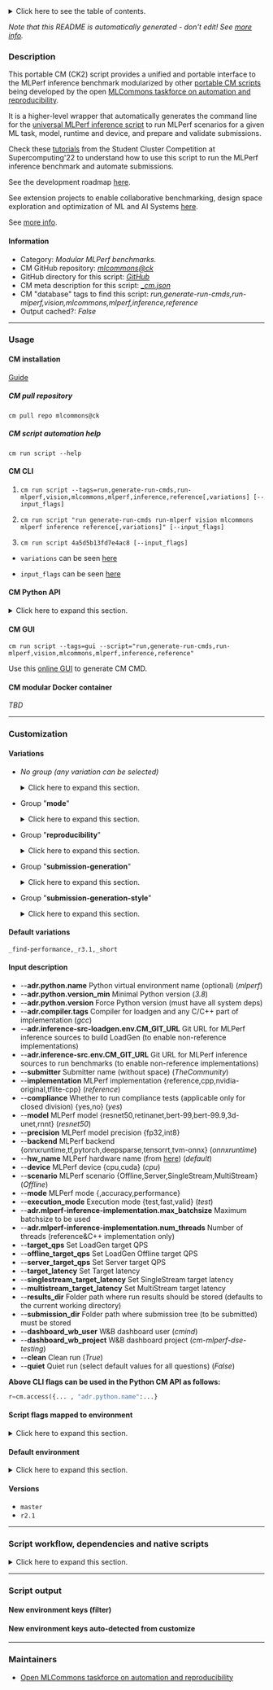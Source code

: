 <details>
<summary>Click here to see the table of contents.</summary>

* [Description](#description)
* [Information](#information)
* [Usage](#usage)
  * [ CM installation](#cm-installation)
  * [ CM script automation help](#cm-script-automation-help)
  * [ CM CLI](#cm-cli)
  * [ CM Python API](#cm-python-api)
  * [ CM GUI](#cm-gui)
  * [ CM modular Docker container](#cm-modular-docker-container)
* [Customization](#customization)
  * [ Variations](#variations)
  * [ Input description](#input-description)
  * [ Script flags mapped to environment](#script-flags-mapped-to-environment)
  * [ Default environment](#default-environment)
* [Versions](#versions)
* [Script workflow, dependencies and native scripts](#script-workflow-dependencies-and-native-scripts)
* [Script output](#script-output)
* [New environment keys (filter)](#new-environment-keys-(filter))
* [New environment keys auto-detected from customize](#new-environment-keys-auto-detected-from-customize)
* [Maintainers](#maintainers)

</details>

*Note that this README is automatically generated - don't edit! See [more info](README-extra.md).*

### Description

This portable CM (CK2) script provides a unified and portable interface to the MLPerf inference benchmark 
modularized by other [portable CM scripts](https://github.com/mlcommons/ck/blob/master/docs/list_of_scripts.md)
being developed by the open [MLCommons taskforce on automation and reproducibility](https://github.com/mlcommons/ck/blob/master/docs/mlperf-education-workgroup.md).

It is a higher-level wrapper that automatically generates the command line for the [universal MLPerf inference script](../app-mlperf-inference)
to run MLPerf scenarios for a given ML task, model, runtime and device, and prepare and validate submissions.

Check these [tutorials](https://github.com/mlcommons/ck/blob/master/docs/tutorials/sc22-scc-mlperf.md) from the Student Cluster Competition
at Supercomputing'22 to understand how to use this script to run the MLPerf inference benchmark and automate submissions.

See the development roadmap [here](https://github.com/mlcommons/ck/issues/536).

See extension projects to enable collaborative benchmarking, design space exploration and optimization of ML and AI Systems [here](https://github.com/mlcommons/ck/issues/627).


See [more info](README-extra.md).

#### Information

* Category: *Modular MLPerf benchmarks.*
* CM GitHub repository: *[mlcommons@ck](https://github.com/mlcommons/ck/tree/master/cm-mlops)*
* GitHub directory for this script: *[GitHub](https://github.com/mlcommons/ck/tree/master/cm-mlops/script/run-mlperf-inference-app)*
* CM meta description for this script: *[_cm.json](_cm.json)*
* CM "database" tags to find this script: *run,generate-run-cmds,run-mlperf,vision,mlcommons,mlperf,inference,reference*
* Output cached?: *False*
___
### Usage

#### CM installation

[Guide](https://github.com/mlcommons/ck/blob/master/docs/installation.md)

##### CM pull repository

```cm pull repo mlcommons@ck```

##### CM script automation help

```cm run script --help```

#### CM CLI

1. `cm run script --tags=run,generate-run-cmds,run-mlperf,vision,mlcommons,mlperf,inference,reference[,variations] [--input_flags]`

2. `cm run script "run generate-run-cmds run-mlperf vision mlcommons mlperf inference reference[,variations]" [--input_flags]`

3. `cm run script 4a5d5b13fd7e4ac8 [--input_flags]`

* `variations` can be seen [here](#variations)

* `input_flags` can be seen [here](#script-flags-mapped-to-environment)

#### CM Python API

<details>
<summary>Click here to expand this section.</summary>

```python

import cmind

r = cmind.access({'action':'run'
                  'automation':'script',
                  'tags':'run,generate-run-cmds,run-mlperf,vision,mlcommons,mlperf,inference,reference'
                  'out':'con',
                  ...
                  (other input keys for this script)
                  ...
                 })

if r['return']>0:
    print (r['error'])

```

</details>


#### CM GUI

```cm run script --tags=gui --script="run,generate-run-cmds,run-mlperf,vision,mlcommons,mlperf,inference,reference"```

Use this [online GUI](https://cKnowledge.org/cm-gui/?tags=run,generate-run-cmds,run-mlperf,vision,mlcommons,mlperf,inference,reference) to generate CM CMD.

#### CM modular Docker container

*TBD*

___
### Customization


#### Variations

  * *No group (any variation can be selected)*
    <details>
    <summary>Click here to expand this section.</summary>

    * `_all-scenarios`
      - Environment variables:
        - *CM_MLPERF_LOADGEN_ALL_SCENARIOS*: `yes`
      - Workflow:
    * `_compliance`
      - Environment variables:
        - *CM_MLPERF_LOADGEN_COMPLIANCE*: `yes`
      - Workflow:
    * `_dashboard`
      - Environment variables:
        - *CM_MLPERF_DASHBOARD*: `on`
      - Workflow:

    </details>


  * Group "**mode**"
    <details>
    <summary>Click here to expand this section.</summary>

    * `_all-modes`
      - Environment variables:
        - *CM_MLPERF_LOADGEN_ALL_MODES*: `yes`
      - Workflow:

    </details>


  * Group "**reproducibility**"
    <details>
    <summary>Click here to expand this section.</summary>

    * `_r2.1`
      - Environment variables:
        - *CM_MLPERF_INFERENCE_APP_DEFAULTS*: `r2.1_default`
      - Workflow:
    * `_r3.0`
      - Environment variables:
        - *CM_MLPERF_INFERENCE_APP_DEFAULTS*: `r3.0_default`
      - Workflow:
    * **`_r3.1`** (default)
      - Environment variables:
        - *CM_MLPERF_INFERENCE_APP_DEFAULTS*: `r3.1_default`
      - Workflow:

    </details>


  * Group "**submission-generation**"
    <details>
    <summary>Click here to expand this section.</summary>

    * `_accuracy-only`
      - Environment variables:
        - *CM_MLPERF_SUBMISSION_RUN*: `yes`
        - *CM_MLPERF_LOADGEN_MODE*: `accuracy`
        - *CM_RUN_SUBMISSION_CHECKER*: `no`
        - *CM_RUN_MLPERF_ACCURACY*: `on`
      - Workflow:
    * **`_find-performance`** (default)
      - Environment variables:
        - *CM_MLPERF_LOADGEN_ALL_MODES*: `no`
        - *CM_MLPERF_LOADGEN_MODE*: `performance`
        - *CM_MLPERF_FIND_PERFORMANCE_MODE*: `yes`
        - *CM_MLPERF_RESULT_PUSH_TO_GITHUB*: `False`
      - Workflow:
    * `_performance-only`
      - Environment variables:
        - *CM_MLPERF_SUBMISSION_RUN*: `yes`
        - *CM_MLPERF_LOADGEN_MODE*: `performance`
        - *CM_RUN_SUBMISSION_CHECKER*: `no`
      - Workflow:
    * `_populate-readme`
      - Environment variables:
        - *CM_MLPERF_SUBMISSION_RUN*: `yes`
        - *CM_MLPERF_README*: `yes`
        - *CM_RUN_SUBMISSION_CHECKER*: `no`
      - Workflow:
    * `_submission`
      - Environment variables:
        - *CM_MLPERF_SUBMISSION_RUN*: `yes`
        - *CM_RUN_SUBMISSION_CHECKER*: `yes`
        - *CM_TAR_SUBMISSION_DIR*: `yes`
        - *CM_RUN_MLPERF_ACCURACY*: `on`
      - Workflow:
        1. ***Read "post_deps" on other CM scripts***
           * generate,mlperf,inference,submission
             * `if (CM_MLPERF_SKIP_SUBMISSION_GENERATION not in ['yes', 'True'])`
             * CM names: `--adr.['submission-generator']...`
             - CM script: [generate-mlperf-inference-submission](https://github.com/mlcommons/ck/tree/master/cm-mlops/script/generate-mlperf-inference-submission)

    </details>


  * Group "**submission-generation-style**"
    <details>
    <summary>Click here to expand this section.</summary>

    * `_full`
      - Environment variables:
        - *CM_MLPERF_SUBMISSION_GENERATION_STYLE*: `full`
      - Workflow:
    * **`_short`** (default)
      - Environment variables:
        - *CM_MLPERF_SUBMISSION_GENERATION_STYLE*: `short`
      - Workflow:

    </details>


#### Default variations

`_find-performance,_r3.1,_short`

#### Input description

* --**adr.python.name** Python virtual environment name (optional) (*mlperf*)
* --**adr.python.version_min** Minimal Python version (*3.8*)
* --**adr.python.version** Force Python version (must have all system deps)
* --**adr.compiler.tags** Compiler for loadgen and any C/C++ part of implementation (*gcc*)
* --**adr.inference-src-loadgen.env.CM_GIT_URL** Git URL for MLPerf inference sources to build LoadGen (to enable non-reference implementations)
* --**adr.inference-src.env.CM_GIT_URL** Git URL for MLPerf inference sources to run benchmarks (to enable non-reference implementations)
* --**submitter** Submitter name (without space) (*TheCommunity*)
* --**implementation** MLPerf implementation {reference,cpp,nvidia-original,tflite-cpp} (*reference*)
* --**compliance** Whether to run compliance tests (applicable only for closed division) {yes,no} (*yes*)
* --**model** MLPerf model {resnet50,retinanet,bert-99,bert-99.9,3d-unet,rnnt} (*resnet50*)
* --**precision** MLPerf model precision {fp32,int8}
* --**backend** MLPerf backend {onnxruntime,tf,pytorch,deepsparse,tensorrt,tvm-onnx} (*onnxruntime*)
* --**hw_name** MLPerf hardware name (from [here](https://github.com/mlcommons/ck/tree/master/cm-mlops/script/get-mlperf-inference-sut-description/hardware)) (*default*)
* --**device** MLPerf device {cpu,cuda} (*cpu*)
* --**scenario** MLPerf scenario {Offline,Server,SingleStream,MultiStream} (*Offline*)
* --**mode** MLPerf mode {,accuracy,performance}
* --**execution_mode** Execution mode {test,fast,valid} (*test*)
* --**adr.mlperf-inference-implementation.max_batchsize** Maximum batchsize to be used
* --**adr.mlperf-inference-implementation.num_threads** Number of threads (reference&C++ implementation only)
* --**target_qps** Set LoadGen target QPS
* --**offline_target_qps** Set LoadGen Offline target QPS
* --**server_target_qps** Set Server target QPS
* --**target_latency** Set Target latency
* --**singlestream_target_latency** Set SingleStream target latency
* --**multistream_target_latency** Set MultiStream target latency
* --**results_dir** Folder path where run results should be stored (defaults to the current working directory)
* --**submission_dir** Folder path where submission tree (to be submitted) must be stored
* --**dashboard_wb_user** W&B dashboard user (*cmind*)
* --**dashboard_wb_project** W&B dashboard project (*cm-mlperf-dse-testing*)
* --**clean** Clean run (*True*)
* --**quiet** Quiet run (select default values for all questions) (*False*)

**Above CLI flags can be used in the Python CM API as follows:**

```python
r=cm.access({... , "adr.python.name":...}
```

#### Script flags mapped to environment
<details>
<summary>Click here to expand this section.</summary>

* `--backend=value`  &rarr;  `CM_MLPERF_BACKEND=value`
* `--category=value`  &rarr;  `CM_MLPERF_SUBMISSION_SYSTEM_TYPE=value`
* `--clean=value`  &rarr;  `CM_MLPERF_CLEAN_ALL=value`
* `--compliance=value`  &rarr;  `CM_MLPERF_LOADGEN_COMPLIANCE=value`
* `--dashboard_wb_project=value`  &rarr;  `CM_MLPERF_DASHBOARD_WANDB_PROJECT=value`
* `--dashboard_wb_user=value`  &rarr;  `CM_MLPERF_DASHBOARD_WANDB_USER=value`
* `--debug=value`  &rarr;  `CM_DEBUG_SCRIPT_BENCHMARK_PROGRAM=value`
* `--device=value`  &rarr;  `CM_MLPERF_DEVICE=value`
* `--division=value`  &rarr;  `CM_MLPERF_SUBMISSION_DIVISION=value`
* `--execution_mode=value`  &rarr;  `CM_MLPERF_EXECUTION_MODE=value`
* `--find_performance=value`  &rarr;  `CM_MLPERF_FIND_PERFORMANCE_MODE=value`
* `--gpu_name=value`  &rarr;  `CM_NVIDIA_GPU_NAME=value`
* `--hw_name=value`  &rarr;  `CM_HW_NAME=value`
* `--hw_notes_extra=value`  &rarr;  `CM_MLPERF_SUT_SW_NOTES_EXTRA=value`
* `--implementation=value`  &rarr;  `CM_MLPERF_IMPLEMENTATION=value`
* `--lang=value`  &rarr;  `CM_MLPERF_IMPLEMENTATION=value`
* `--mode=value`  &rarr;  `CM_MLPERF_LOADGEN_MODE=value`
* `--model=value`  &rarr;  `CM_MLPERF_MODEL=value`
* `--multistream_target_latency=value`  &rarr;  `CM_MLPERF_LOADGEN_MULTISTREAM_TARGET_LATENCY=value`
* `--offline_target_qps=value`  &rarr;  `CM_MLPERF_LOADGEN_OFFLINE_TARGET_QPS=value`
* `--output_dir=value`  &rarr;  `OUTPUT_BASE_DIR=value`
* `--power=value`  &rarr;  `CM_SYSTEM_POWER=value`
* `--precision=value`  &rarr;  `CM_MLPERF_MODEL_PRECISION=value`
* `--preprocess_submission=value`  &rarr;  `CM_RUN_MLPERF_SUBMISSION_PREPROCESSOR=value`
* `--push_to_github=value`  &rarr;  `CM_MLPERF_RESULT_PUSH_TO_GITHUB=value`
* `--readme=value`  &rarr;  `CM_MLPERF_README=value`
* `--regenerate_files=value`  &rarr;  `CM_REGENERATE_MEASURE_FILES=value`
* `--rerun=value`  &rarr;  `CM_RERUN=value`
* `--results_dir=value`  &rarr;  `OUTPUT_BASE_DIR=value`
* `--results_git_url=value`  &rarr;  `CM_MLPERF_RESULTS_GIT_REPO_URL=value`
* `--run_checker=value`  &rarr;  `CM_RUN_SUBMISSION_CHECKER=value`
* `--run_style=value`  &rarr;  `CM_MLPERF_EXECUTION_MODE=value`
* `--scenario=value`  &rarr;  `CM_MLPERF_LOADGEN_SCENARIO=value`
* `--server_target_qps=value`  &rarr;  `CM_MLPERF_LOADGEN_SERVER_TARGET_QPS=value`
* `--singlestream_target_latency=value`  &rarr;  `CM_MLPERF_LOADGEN_SINGLESTREAM_TARGET_LATENCY=value`
* `--skip_submission_generation=value`  &rarr;  `CM_MLPERF_SKIP_SUBMISSION_GENERATION=value`
* `--skip_truncation=value`  &rarr;  `CM_SKIP_TRUNCATE_ACCURACY=value`
* `--submission_dir=value`  &rarr;  `CM_MLPERF_SUBMISSION_DIR=value`
* `--submitter=value`  &rarr;  `CM_MLPERF_SUBMITTER=value`
* `--sw_notes_extra=value`  &rarr;  `CM_MLPERF_SUT_SW_NOTES_EXTRA=value`
* `--system_type=value`  &rarr;  `CM_MLPERF_SUBMISSION_SYSTEM_TYPE=value`
* `--target_latency=value`  &rarr;  `CM_MLPERF_LOADGEN_TARGET_LATENCY=value`
* `--target_qps=value`  &rarr;  `CM_MLPERF_LOADGEN_TARGET_QPS=value`
* `--test_query_count=value`  &rarr;  `CM_TEST_QUERY_COUNT=value`

**Above CLI flags can be used in the Python CM API as follows:**

```python
r=cm.access({... , "backend":...}
```

</details>

#### Default environment

<details>
<summary>Click here to expand this section.</summary>

These keys can be updated via `--env.KEY=VALUE` or `env` dictionary in `@input.json` or using script flags.

* CM_OUTPUT_FOLDER_NAME: `test_results`
* CM_MLPERF_RUN_STYLE: `test`
* CM_MLPERF_IMPLEMENTATION: `reference`
* CM_MLPERF_MODEL: `resnet50`
* CM_MLPERF_LOADGEN_COMPLIANCE: `yes`

</details>

#### Versions
* `master`
* `r2.1`
___
### Script workflow, dependencies and native scripts

<details>
<summary>Click here to expand this section.</summary>

  1. ***Read "deps" on other CM scripts from [meta](https://github.com/mlcommons/ck/tree/master/cm-mlops/script/run-mlperf-inference-app/_cm.json)***
     * detect,os
       - CM script: [detect-os](https://github.com/mlcommons/ck/tree/master/cm-mlops/script/detect-os)
     * detect,cpu
       - CM script: [detect-cpu](https://github.com/mlcommons/ck/tree/master/cm-mlops/script/detect-cpu)
     * get,python3
       * CM names: `--adr.['python', 'python3']...`
       - CM script: [get-python3](https://github.com/mlcommons/ck/tree/master/cm-mlops/script/get-python3)
     * get,mlcommons,inference,src
       * CM names: `--adr.['inference-src']...`
       - CM script: [get-mlperf-inference-src](https://github.com/mlcommons/ck/tree/master/cm-mlops/script/get-mlperf-inference-src)
     * get,sut,description
       - CM script: [get-mlperf-inference-sut-description](https://github.com/mlcommons/ck/tree/master/cm-mlops/script/get-mlperf-inference-sut-description)
  1. ***Run "preprocess" function from [customize.py](https://github.com/mlcommons/ck/tree/master/cm-mlops/script/run-mlperf-inference-app/customize.py)***
  1. Read "prehook_deps" on other CM scripts from [meta](https://github.com/mlcommons/ck/tree/master/cm-mlops/script/run-mlperf-inference-app/_cm.json)
  1. ***Run native script if exists***
  1. Read "posthook_deps" on other CM scripts from [meta](https://github.com/mlcommons/ck/tree/master/cm-mlops/script/run-mlperf-inference-app/_cm.json)
  1. ***Run "postrocess" function from [customize.py](https://github.com/mlcommons/ck/tree/master/cm-mlops/script/run-mlperf-inference-app/customize.py)***
  1. Read "post_deps" on other CM scripts from [meta](https://github.com/mlcommons/ck/tree/master/cm-mlops/script/run-mlperf-inference-app/_cm.json)
</details>

___
### Script output
#### New environment keys (filter)

#### New environment keys auto-detected from customize

___
### Maintainers

* [Open MLCommons taskforce on automation and reproducibility](https://github.com/mlcommons/ck/blob/master/docs/taskforce.md)